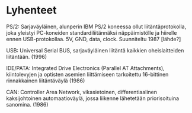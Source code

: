 # Lyhenteet

PS/2: Sarjaväyläinen, alunperin IBM PS/2 koneessa ollut liitäntäprotokolla, joka yleistyi PC-koneiden standardiliitännäksi näppäimistölle ja hiirelle ennen USB-protokollaa. 5V, GND, data, clock. Suunniteltu 1987 [lähde?]

USB: Universal Serial BUS, sarjaväyläinen liitäntä kaikkien oheislaitteiden liitäntään. (1996)

IDE/PATA:  Integrated Drive Electronics (Parallel AT Attachments), kiintolevyjen ja optisten asemien liittämiseen tarkoitettu 16-bittinen rinnakkainen liitäntäväylä (1986)

CAN:  Controller Area Network, vikasietoinen, differentiaalinen kaksijohtoinen automaatioväylä, jossa liikenne lähetetään priorisoituina sanomina. (1986)